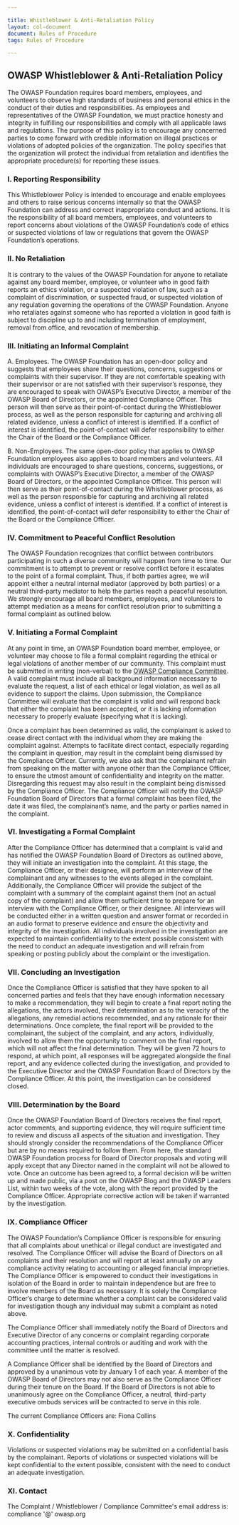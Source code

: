 ```yaml
---

title: Whistleblower & Anti-Retaliation Policy
layout: col-document
document: Rules of Procedure
tags: Rules of Procedure

---
```


## OWASP Whistleblower & Anti-Retaliation Policy

The OWASP Foundation requires board members, employees, and volunteers to observe high standards of business and personal ethics in the conduct of their duties and responsibilities. As employees and representatives of the OWASP Foundation, we must practice honesty and integrity in fulfilling our responsibilities and comply with all applicable laws and regulations. The purpose of this policy is to encourage any concerned parties to come forward with credible information on illegal practices or violations of adopted policies of the organization. The policy specifies that the organization will protect the individual from retaliation and identifies the appropriate procedure(s) for reporting these issues.

### I. Reporting Responsibility

This Whistleblower Policy is intended to encourage and enable employees and others to raise serious concerns internally so that the OWASP Foundation can address and correct inappropriate conduct and actions. It is the responsibility of all board members, employees, and volunteers to report concerns about violations of the OWASP Foundation’s code of ethics or suspected violations of law or regulations that govern the OWASP Foundation’s operations.

### II. No Retaliation

It is contrary to the values of the OWASP Foundation for anyone to retaliate against any board member, employee, or volunteer who in good faith reports an ethics violation, or a suspected violation of law, such as a complaint of discrimination, or suspected fraud, or suspected violation of any regulation governing the operations of the OWASP Foundation. Anyone who retaliates against someone who has reported a violation in good faith is subject to discipline up to and including termination of employment, removal from office, and revocation of membership.

### III. Initiating an Informal Complaint

A. Employees. The OWASP Foundation has an open-door policy and suggests that employees share their questions, concerns, suggestions or complaints with their supervisor. If they are not comfortable speaking with their supervisor or are not satisfied with their supervisor’s response, they are encouraged to speak with OWASP’s Executive Director, a member of the OWASP Board of Directors, or the appointed Compliance Officer. This person will then serve as their point-of-contact during the Whistleblower process, as well as the person responsible for capturing and archiving all related evidence, unless a conflict of interest is identified. If a conflict of interest is identified, the point-of-contact will defer responsibility to either the Chair of the Board or the Compliance Officer.

B. Non-Employees. The same open-door policy that applies to OWASP Foundation employees also applies to board members and volunteers. All individuals are encouraged to share questions, concerns, suggestions, or complaints with OWASP’s Executive Director, a member of the OWASP Board of Directors, or the appointed Compliance Officer. This person will then serve as their point-of-contact during the Whistleblower process, as well as the person responsible for capturing and archiving all related evidence, unless a conflict of interest is identified. If a conflict of interest is identified, the point-of-contact will defer responsibility to either the Chair of the Board or the Compliance Officer.

### IV. Commitment to Peaceful Conflict Resolution

The OWASP Foundation recognizes that conflict between contributors participating in such a diverse community will happen from time to time. Our commitment is to attempt to prevent or resolve conflict before it escalates to the point of a formal complaint. Thus, if both parties agree, we will appoint either a neutral internal mediator (approved by both parties) or a neutral third-party mediator to help the parties reach a peaceful resolution. We strongly encourage all board members, employees, and volunteers to attempt mediation as a means for conflict resolution prior to submitting a formal complaint as outlined below.

### V. Initiating a Formal Complaint

At any point in time, an OWASP Foundation board member, employee, or volunteer may choose to file a formal complaint regarding the ethical or legal violations of another member of our community. This complaint must be submitted in writing (non-verbal) to the [OWASP Compliance Committee](mailto:compliance@owasp.org). A valid complaint must include all background information necessary to evaluate the request, a list of each ethical or legal violation, as well as all evidence to support the claims. Upon submission, the Compliance Committee will evaluate that the complaint is valid and will respond back that either the complaint has been accepted, or it is lacking information necessary to properly evaluate (specifying what it is lacking).

Once a complaint has been determined as valid, the complainant is asked to cease direct contact with the individual whom they are making the complaint against. Attempts to facilitate direct contact, especially regarding the complaint in question, may result in the complaint being dismissed by the Compliance Officer. Currently, we also ask that the complainant refrain from speaking on the matter with anyone other than the Compliance Officer, to ensure the utmost amount of confidentiality and integrity on the matter. Disregarding this request may also result in the complaint being dismissed by the Compliance Officer. The Compliance Officer will notify the OWASP Foundation Board of Directors that a formal complaint has been filed, the date it was filed, the complainant’s name, and the party or parties named in the complaint.

### VI. Investigating a Formal Complaint

After the Compliance Officer has determined that a complaint is valid and has notified the OWASP Foundation Board of Directors as outlined above, they will initiate an investigation into the complaint. At this stage, the Compliance Officer, or their designee, will perform an interview of the complainant and any witnesses to the events alleged in the complaint. Additionally, the Compliance Officer will provide the subject of the complaint with a summary of the complaint against them (not an actual copy of the complaint) and allow them sufficient time to prepare for an interview with the Compliance Officer, or their designee. All interviews will be conducted either in a written question and answer format or recorded in an audio format to preserve evidence and ensure the objectivity and integrity of the investigation. All individuals involved in the investigation are expected to maintain confidentiality to the extent possible consistent with the need to conduct an adequate investigation and will refrain from speaking or posting publicly about the complaint or the investigation.

### VII. Concluding an Investigation

Once the Compliance Officer is satisfied that they have spoken to all concerned parties and feels that they have enough information necessary to make a recommendation, they will begin to create a final report noting the allegations, the actors involved, their determination as to the veracity of the allegations, any remedial actions recommended, and any rationale for their determinations. Once complete, the final report will be provided to the complainant, the subject of the complaint, and any actors, individually, involved to allow them the opportunity to comment on the final report, which will not affect the final determination. They will be given 72 hours to respond, at which point, all responses will be aggregated alongside the final report, and any evidence collected during the investigation, and provided to the Executive Director and the OWASP Foundation Board of Directors by the Compliance Officer. At this point, the investigation can be considered closed.

### VIII. Determination by the Board

Once the OWASP Foundation Board of Directors receives the final report, actor comments, and supporting evidence, they will require sufficient time to review and discuss all aspects of the situation and investigation. They should strongly consider the recommendations of the Compliance Officer but are by no means required to follow them. From here, the standard OWASP Foundation process for Board of Director proposals and voting will apply except that any Director named in the complaint will not be allowed to vote. Once an outcome has been agreed to, a formal decision will be written up and made public, via a post on the OWASP Blog and the OWASP Leaders List, within two weeks of the vote, along with the report provided by the Compliance Officer. Appropriate corrective action will be taken if warranted by the investigation.

### IX. Compliance Officer

The OWASP Foundation’s Compliance Officer is responsible for ensuring that all complaints about unethical or illegal conduct are investigated and resolved. The Compliance Officer will advise the Board of Directors on all complaints and their resolution and will report at least annually on any compliance activity relating to accounting or alleged financial improprieties. The Compliance Officer is empowered to conduct their investigations in isolation of the Board in order to maintain independence but are free to involve members of the Board as necessary. It is solely the Compliance Officer’s charge to determine whether a complaint can be considered valid for investigation though any individual may submit a complaint as noted above.

The Compliance Officer shall immediately notify the Board of Directors and Executive Director of any concerns or complaint regarding corporate accounting practices, internal controls or auditing and work with the committee until the matter is resolved.

A Compliance Officer shall be identified by the Board of Directors and approved by a unanimous vote by January 1 of each year. A member of the OWASP Board of Directors may not also serve as the Compliance Officer during their tenure on the Board. If the Board of Directors is not able to unanimously agree on the Compliance Officer, a neutral, third-party executive ombuds services will be contracted to serve in this role.

The current Compliance Officers are: Fiona Collins

### X. Confidentiality

Violations or suspected violations may be submitted on a confidential basis by the complainant. Reports of violations or suspected violations will be kept confidential to the extent possible, consistent with the need to conduct an adequate investigation.

### XI. Contact

The Complaint / Whistleblower / Compliance Committee's email address is: compliance '@' owasp.org
